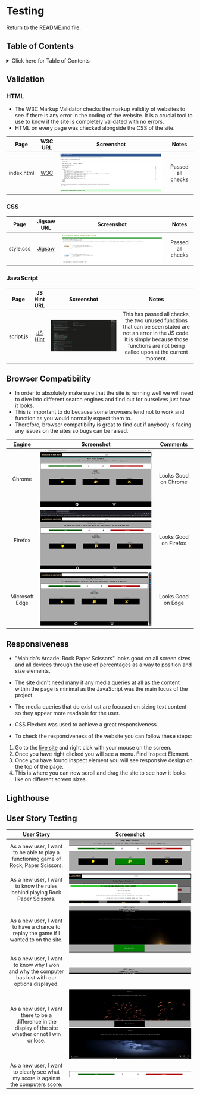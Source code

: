 # Testing

Return to the [README.md](README.md) file.

## Table of Contents

<details>
<summary>Click here for Table of Contents</summary>

- [Validation](#validation)
  - [HTML](#html)
  - [CSS](#css)
  - [JavaScript](#javascript)
  
- [Browser Compatibility](#browser-compatibility)

- [Responsiveness](#responsiveness)

- [Lighthouse](#lighthouse)

- [User Story Testing](#user-story-testing)

- [Bugs](#bugs)

</details>

## Validation

### HTML

- The W3C Markup Validator checks the markup validity of websites to see if there is any error in the coding of the website. It is a crucial tool to use to know if the site is completely validated with no errors.
- HTML on every page was checked alongside the CSS of the site. 


| Page | W3C URL | Screenshot | Notes |
| :---: | :---: | :---: | :---: |
| index.html | [W3C](https://validator.w3.org/nu/?doc=https%3A%2F%2Fmahidacodetrained.github.io%2Frockpaperscissors%2F) | ![screenshot](documentation/testing/htmlvalidator.jpg) | Passed all checks |


### CSS
| Page | Jigsaw URL | Screenshot | Notes |
| :---: | :---: | :---: | :---: |
| style.css | [Jigsaw](https://jigsaw.w3.org/css-validator/validator?uri=https%3A%2F%2Fmahidacodetrained.github.io%2Frockpaperscissors%2F&profile=css3svg&usermedium=all&warning=1&vextwarning=&lang=en) | ![screenshot](documentation/testing/cssvalidator.png) | Passed all checks |


### JavaScript
| Page | JS Hint URL | Screenshot | Notes |
| :---: | :---: | :---: | :---: |
| script.js | [JS Hint](https://jshint.com/) | ![screenshot](documentation/testing/javascriptvalidator.png) | This has passed all checks, the two unused functions that can be seen stated are not an error in the JS code. It is simply because those functions are not being called upon at the current moment. |


## Browser Compatibility

- In order to absolutely make sure that the site is running well we will need to dive into different search engines and find out for ourselves just how it looks.
- This is important to do because some browsers tend not to work and function as you would normally expect them to. 
- Therefore, browser compatibility is great to find out if anybody is facing any issues on the sites so bugs can be raised.

| Engine | Screenshot | Comments |
| :---: | :---: | :---: |
| Chrome | ![screenshot](documentation/testing/chromebrowser.png) | Looks Good on Chrome |
| Firefox | ![screenshot](documentation/testing/firefoxbrowser.png) | Looks Good on Firefox |
| Microsoft Edge | ![screenshot](documentation/testing/edgebrowser.png) | Looks Good on Edge |

## Responsiveness
- "Mahida's Arcade: Rock Paper Scissors" looks good on all screen sizes and all devices through the use of percentages as a way to position and size elements. 
- The site didn't need many if any media queries at all as the content within the page is minimal as the JavaScript was the main focus of the project.
- The media queries that do exist ust are focused on sizing text content so they appear more readable for the user.
- CSS Flexbox was used to achieve a great responsiveness.

- To check the responsiveness of the website you can follow these steps:
1. Go to the [live site](https://mahidacodetrained.github.io/rockpaperscissors/) and right cick with your mouse on the screen.
2. Once you have right clicked you will see a menu. Find Inspect Element.
3. Once you have found inspect element you will see responsive design on the top of the page.
4. This is where you can now scroll and drag the site to see how it looks like on different screen sizes.


## Lighthouse 



## User Story Testing 

| User Story | Screenshot |
| :---: | :---: |
| As a new user, I want to be able to play a functioning game of Rock, Paper Scissors. | ![screenshot](documentation/features/functiongame.userstory.png) |
| As a new user, I want to know the rules behind playing Rock Paper Scissors. | ![screenshot](documentation/features/rules.userstory.png) |
| As a new user, I want to have a chance to replay the game if I wanted to on the site. | ![screenshot](documentation/features/replay.userstory.png) |
| As a new user, I want to know why I won and why the computer has lost with our options displayed.| ![screenshot](documentation/features/losewin.userstory.png) |
| As a new user, I want there to be a difference in the display of the site whether or not I win or lose. | ![screenshot](documentation/features/win.userstory.png) ![screenshot](documentation/features/lose.userstory.png) |
| As a new user, I want to clearly see what my score is against the computers score.| ![screenshot](documentation/features/score.userstory.png) |